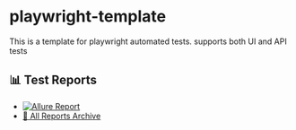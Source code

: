 # playwright-template

This is a template for playwright automated tests.
supports both UI and API tests

## 📊 Test Reports

- [![Allure Report](https://img.shields.io/badge/Allure-Latest-green)](https://jimihunter2002.github.io/playwright-template/latest/)
- [📁 All Reports Archive](https://jimihunter2002.github.io/playwright-template/reports/)
